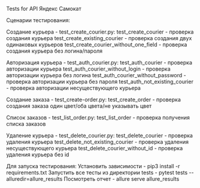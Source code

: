 Tests for API Яндекс Самокат

Сценарии тестирования:

Создание курьера - test_create_courier.py:
test_create_courier - проверка создания курьера
test_create_existing_courier - проверка создания двух одинаковых курьеров
test_create_courier_without_one_field - проверка создания курьера без логина/пароля

Авторизация курьера - test_auth_courier.py:
test_auth_courier - проверка авторизации курьера
test_auth_courier_without_login - проверка авторизации курьера без логина
test_auth_courier_without_password - проверка авторизации курьера без пароля
test_auth_not_existing_courier - проверка авторизации несуществующего курьера

Создание заказа - test_create-order.py:
test_create_order - проверка создания заказа один цвет/оба цвета/не указывать цвет

Список заказов - test_list_order.py:
test_list_order - проверка получения списка заказов

Удаление курьера - test_delete_courier.py:
test_delete_courier - проверка удаления курьера
test_delete_not_existing_courier - проверка удаления несуществующего курьера
test_delete_courier_without_id - проверка удаления курьера без id

Для запуска тестирования:
Установить зависимости - pip3 install -r requirements.txt
Запустить все тесты из директории tests - pytest tests --alluredir=allure_results
Посмотреть отчет - allure serve allure_results
